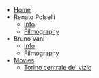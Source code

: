 <!-- TODO: Complete with your own sidebar structure and enable sidebar in index.html - or delete this file. -->
- [Home](/)
- Renato Polselli
    * [<i class="fas fa-info-circle" style="color: gold"></i> Info](rp/rpinfo.md)
    * [Filmography](rp/rpfilmography.md)
- Bruno Vani
    * [Info](bv/bvinfo.md)
    * [Filmography](bv/bvfilmography.md)
- [Movies](movies/README.md)
    * [Torino centrale del vizio](movies/torinocentraledelvizio.md)
